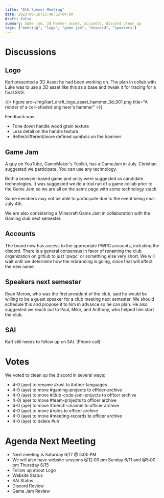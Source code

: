 ```yaml
---
title: "6th Summer Meeting"
date: 2023-06-10T15:46:52-04:00
draft: false
summary: Game jam, 3d Hammer asset, accounts, discord clean up
tags: ["meeting", "logo", "game jam", "discord", "speakers"]
---
```


# Discussions

## Logo

Karl presented a 3D Asset he had been working on. The plan in collab with Luke was to use a 3D asset like this as a base and tweak it for tracing for a final SVG.

{{< figure src=/img/karl_draft_logo_asset_hammer_3d_001.png title="A render of a cell-shaded engineer's hammer" >}}

Feedback was:
- Tone down handle wood grain texture
- Less detail on the handle texture
- Better/different/more defined symbols on the hammer

## Game Jam

A guy on YouTube, GameMaker's Toolkit, has a GameJam in July.
Christian suggested we participate. You can use any technology.

Both a browser-based game and unity were suggested as candidate technologies. It was suggested we do a trial run of a game collab prior to the Game Jam so we are all on the same page with some technology stack.

Some members may not be able to participate due to the event being near July 4th.

We are also considering a Minecraft Game Jam in collaboration with the Gaming club next semester.

## Accounts

The board now has access to the appropriate PWPC accounts, including the discord. There is a general consensus in favor of renaming the club organization on github to just 'pwpc' or something else very short.
We will wait until we determine how the rebranding is going, since that will affect the new name.

## Speakers next semester

Ryan Merow, who was the first president of the club, said he would be willing to be a guest speaker for a club meeting next semester. We should schedule this and propose it to him in advance so he can plan. He also suggested we reach out to Paul, Mike, and Anthony, who helped him start the club.

## SAI

Karl still needs to follow up on SAI. (Phone call)

# Votes

We voted to clean up the discord in several ways:

- 4-0 (aye) to rename #rust to #other-languages
- 4-0 (aye) to move #gaming-projects to officer-archive
- 4-0 (aye) to move #club-code-jam-projects to officer archive
- 4-0( aye) to move #team-projects to officer archive
- 4-0 (aye) to move #merch-channel to officer archive
- 4-0 (aye) to move #roles to officer archive
- 4-0 (aye) to move #meeting-records to officer archive
- 4-0 (aye) to delete #uh

# Agenda Next Meeting

- Next meeting is Saturday 6/17 @ 5:00 PM
- We will also have website sessions @12:00 pm Sunday 6/11 and @5:00 pm Thursday 6/15
- Follow up about Logo
- Website Status
- SAI Status
- Discord Review
- Game Jam Review